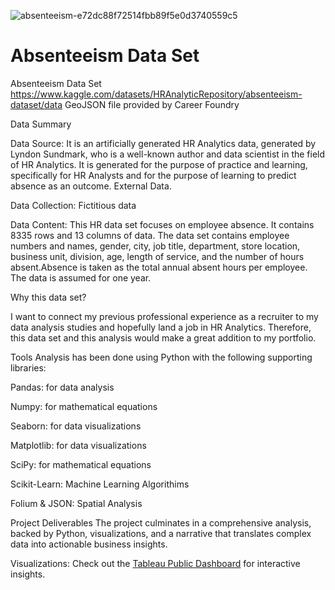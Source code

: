 

![absenteeism-e72dc88f72514fbb89f5e0d3740559c5](https://github.com/user-attachments/assets/c0973c26-d8f2-4e15-93d8-47a9ff703c61)


# Absenteeism Data Set

Absenteeism Data Set
https://www.kaggle.com/datasets/HRAnalyticRepository/absenteeism-dataset/data
GeoJSON file provided by Career Foundry 

Data Summary

Data Source: It is an artificially generated HR Analytics data, generated by Lyndon Sundmark, who is a well-known author and data scientist in the field of HR Analytics. It is generated for the purpose of practice and learning, specifically for HR Analysts and for the purpose of learning to predict absence as an outcome. External Data. 

Data Collection: Fictitious data

Data Content: This HR data set focuses on employee absence. It contains 8335 rows and 13 columns of data. The data set contains employee numbers and names, gender, city, job title, department, store location, business unit, division, age, length of service, and the number of hours absent.Absence is taken as the total annual absent hours per employee. The data is assumed for one year. 

Why this data set? 

I want to connect my previous professional experience as a recruiter to my data analysis studies and hopefully land a job in HR Analytics. Therefore, this data set and this analysis would make a great addition to my portfolio. 

Tools
Analysis has been done using Python with the following supporting libraries:

Pandas: for data analysis

Numpy: for mathematical equations

Seaborn: for data visualizations

Matplotlib: for data visualizations

SciPy: for mathematical equations

Scikit-Learn: Machine Learning Algorithims

Folium & JSON: Spatial Analysis

Project Deliverables
The project culminates in a comprehensive analysis, backed by Python, visualizations, and a narrative that translates complex data into actionable business insights.

Visualizations: Check out the [Tableau Public Dashboard](https://public.tableau.com/app/profile/gizem.kilic/viz/Book1_17228121040210/Story1) for interactive insights.
